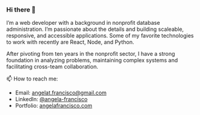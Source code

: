 ### Hi there 👋

I’m a web developer with a background in nonprofit database administration. I’m passionate about the details and building scaleable, responsive, and accessible applications. Some of my favorite technologies to work with recently are React, Node, and Python. 

After pivoting from ten years in the nonprofit sector, I have a strong foundation in analyzing problems, maintaining complex systems and facilitating cross-team collaboration.

📫 How to reach me: 
- Email: [angelat.francisco@gmail.com](angelat.francisco@gmail.com)
- LinkedIn: [@angela-francisco](www.linkedin.com/in/angela-francisco)
- Portfolio: [angelafrancisco.com](http://angelafrancisco.com/index.html)
<!--
**angelafrancisco/angelafrancisco** is a ✨ _special_ ✨ repository because its `README.md` (this file) appears on your GitHub profile.

Here are some ideas to get you started:

- 🔭 I’m currently working on ...
- 🌱 I’m currently learning ...
- 👯 I’m looking to collaborate on ...
- 🤔 I’m looking for help with ...
- 💬 Ask me about ...
- 📫 How to reach me: ...
- 😄 Pronouns: ...
- ⚡ Fun fact: ...
-->
